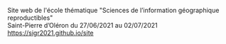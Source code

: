 Site web de l'école thématique "Sciences de l’information géographique reproductibles"  
Saint-Pierre d’Oléron du 27/06/2021 au 02/07/2021  
https://sigr2021.github.io/site



